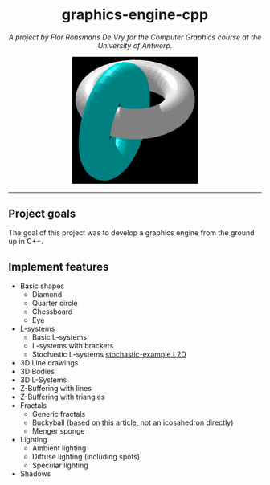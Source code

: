 <h1 align="center">graphics-engine-cpp</h1>

<p style="text-align: center;"><em>A project by Flor Ronsmans De Vry for the Computer Graphics course at the University of Antwerp.</em></p>

<div align="center"><img src="demo/thumbnail.png" width="250"></img></div>

___

## Project goals
The goal of this project was to develop a graphics engine from the ground up in C++.

## Implement features
- Basic shapes
  - Diamond
  - Quarter circle
  - Chessboard
  - Eye
- L-systems
  - Basic L-systems
  - L-systems with brackets
  - Stochastic L-systems [stochastic-example.L2D](stochastic-example.L2D)
- 3D Line drawings
- 3D Bodies
- 3D L-Systems
- Z-Buffering with lines
- Z-Buffering with triangles
- Fractals
  - Generic fractals
  - Buckyball (based on [this article](https://en.wikipedia.org/wiki/Truncated_icosahedron), not an icosahedron directly)
  - Menger sponge
- Lighting
  - Ambient lighting
  - Diffuse lighting (including spots)
  - Specular lighting
- Shadows